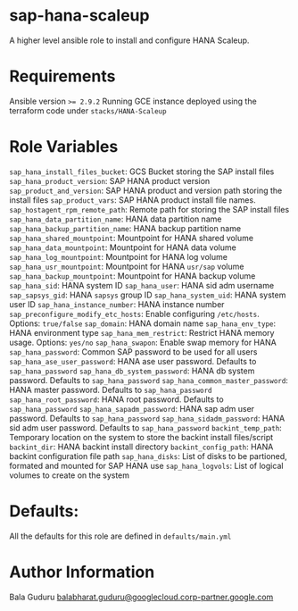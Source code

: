 # sap-hana-scaleup

A higher level ansible role to install and configure HANA Scaleup.

# Requirements

Ansible version `>= 2.9.2`
Running GCE instance deployed using the terraform code under `stacks/HANA-Scaleup`

# Role Variables

`sap_hana_install_files_bucket`: GCS Bucket storing the SAP install files
`sap_hana_product_version`: SAP HANA product version
`sap_product_and_version`: SAP HANA product and version path storing the install files
`sap_product_vars`: SAP HANA product install file names.
`sap_hostagent_rpm_remote_path`: Remote path for storing the SAP install files
`sap_hana_data_partition_name`: HANA data partition name
`sap_hana_backup_partition_name`: HANA backup partition name
`sap_hana_shared_mountpoint`: Mountpoint for HANA shared volume
`sap_hana_data_mountpoint`: Mountpoint for HANA data volume
`sap_hana_log_mountpoint`: Mountpoint for HANA log volume
`sap_hana_usr_mountpoint`: Mountpoint for HANA `usr/sap` volume
`sap_hana_backup_mountpoint`: Mountpoint for HANA backup volume
`sap_hana_sid`: HANA system ID
`sap_hana_user`: HANA sid adm username
`sap_sapsys_gid`: HANA `sapsys` group ID
`sap_hana_system_uid`: HANA system user ID
`sap_hana_instance_number`: HANA instance number
`sap_preconfigure_modify_etc_hosts`: Enable configuring `/etc/hosts`. Options: `true/false`
`sap_domain`: HANA domain name
`sap_hana_env_type`: HANA environment type
`sap_hana_mem_restrict`: Restrict HANA memory usage. Options: `yes/no`
`sap_hana_swapon`: Enable swap memory for HANA
`sap_hana_password`: Common SAP password to be used for all users
`sap_hana_ase_user_password`: HANA ase user password. Defaults to `sap_hana_password`
`sap_hana_db_system_password`: HANA db system password. Defaults to `sap_hana_password`
`sap_hana_common_master_password`: HANA master password. Defaults to `sap_hana_password`
`sap_hana_root_password`: HANA root password. Defaults to `sap_hana_password`
`sap_hana_sapadm_password`: HANA sap adm user password. Defaults to `sap_hana_password`
`sap_hana_sidadm_password`: HANA sid adm user password. Defaults to `sap_hana_password`
`backint_temp_path`: Temporary location on the system to store the backint install files/script
`backint_dir`: HANA backint install directory
`backint_config_path`: HANA backint configuration file path
`sap_hana_disks`: List of disks to be partioned, formated and mounted for SAP HANA use
`sap_hana_logvols`: List of logical volumes to create on the system

# Defaults:

All the defaults for this role are defined in `defaults/main.yml`

# Author Information

Bala Guduru <balabharat.guduru@googlecloud.corp-partner.google.com>